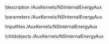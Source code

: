 !description /AuxKernels/NSInternalEnergyAux

!parameters /AuxKernels/NSInternalEnergyAux

!inputfiles /AuxKernels/NSInternalEnergyAux

!childobjects /AuxKernels/NSInternalEnergyAux
